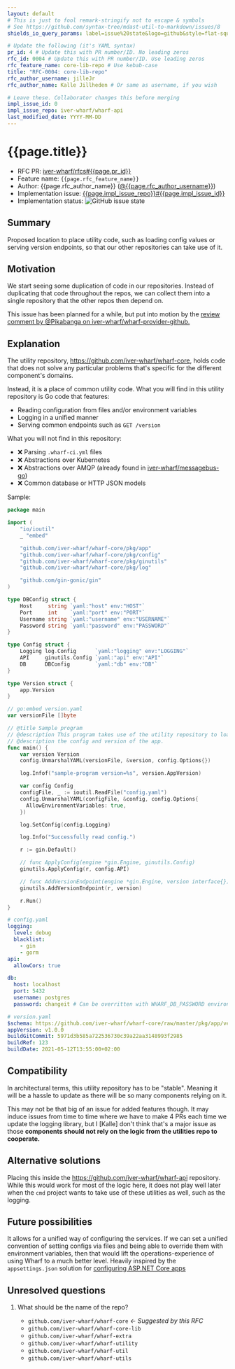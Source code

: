 ```yaml
---
layout: default
# This is just to fool remark-stringify not to escape & symbols
# See https://github.com/syntax-tree/mdast-util-to-markdown/issues/8
shields_io_query_params: label=issue%20state&logo=github&style=flat-square

# Update the following (it's YAML syntax)
pr_id: 4 # Update this with PR number/ID. No leading zeros
rfc_id: 0004 # Update this with PR number/ID. Use leading zeros
rfc_feature_name: core-lib-repo # Use kebab-case
title: "RFC-0004: core-lib-repo"
rfc_author_username: jilleJr
rfc_author_name: Kalle Jillheden # Or same as username, if you wish

# Leave these. Collaborator changes this before merging
impl_issue_id: 0
impl_issue_repo: iver-wharf/wharf-api
last_modified_date: YYYY-MM-DD
---
```


# {{page.title}}

- RFC PR: [iver-wharf/rfcs#{{page.pr_id}}](https://github.com/iver-wharf/rfcs/pulls/{{page.pr_id}})
- Feature name: `{{page.rfc_feature_name}}`
- Author: {{page.rfc_author_name}} ([@{{page.rfc_author_username}}](https://github.com/{{page.rfc_author_username}}))
- Implementation issue: [{{page.impl_issue_repo}}#{{page.impl_issue_id}}](https://github.com/{{page.impl_issue_repo}}/issues/{{page.impl_issue_id}})
- Implementation status: ![GitHub issue state](https://img.shields.io/github/issues/detail/state/{{page.impl_issue_repo}}/{{page.impl_issue_id}}?{{page.shields_io_query_params}})

## Summary

Proposed location to place utility code, such as loading config values or
serving version endpoints, so that our other repositories can take use of it.

## Motivation

We start seeing some duplication of code in our repositories. Instead of
duplicating that code throughout the repos, we can collect them into a single
repository that the other repos then depend on.

This issue has been planned for a while, but put into motion by the
[review comment by @Pikabanga on iver-wharf/wharf-provider-github.](https://github.com/iver-wharf/wharf-provider-github/pull/5#discussion_r630345589)

## Explanation

The utility repository, <https://github.com/iver-wharf/wharf-core>, holds code
that does not solve any particular problems that's specific for the different
component's domains.

Instead, it is a place of common utility code. What you will find in this
utility repository is Go code that features:

- Reading configuration from files and/or environment variables
- Logging in a unified manner
- Serving common endpoints such as `GET /version`

What you will not find in this repository:

- ❌ Parsing `.wharf-ci.yml` files
- ❌ Abstractions over Kubernetes
- ❌ Abstractions over AMQP (already found in [iver-wharf/messagebus-go](https://github.com/iver-wharf/messagebus-go))
- ❌ Common database or HTTP JSON models

Sample:

```go
package main

import (
    "io/ioutil"
    _ "embed"

    "github.com/iver-wharf/wharf-core/pkg/app"
    "github.com/iver-wharf/wharf-core/pkg/config"
    "github.com/iver-wharf/wharf-core/pkg/ginutils"
    "github.com/iver-wharf/wharf-core/pkg/log"

    "github.com/gin-gonic/gin"
)

type DBConfig struct {
    Host     string `yaml:"host" env:"HOST"`
    Port     int    `yaml:"port" env:"PORT"`
    Username string `yaml:"username" env:"USERNAME"`
    Password string `yaml:"password" env:"PASSWORD"`
}

type Config struct {
    Logging log.Config      `yaml:"logging" env:"LOGGING"`
    API     ginutils.Config `yaml:"api" env:"API"`
    DB      DBConfig        `yaml:"db" env:"DB"`
}

type Version struct {
    app.Version
}

// go:embed version.yaml
var versionFile []byte

// @title Sample program
// @description This program takes use of the utility repository to load in
// @description the config and version of the app.
func main() {
    var version Version
    config.UnmarshalYAML(versionFile, &version, config.Options{})

    log.Infof("sample-program version=%s", version.AppVersion)

    var config Config
    configFile, _ := ioutil.ReadFile("config.yaml")
    config.UnmarshalYAML(configFile, &config, config.Options{
      AllowEnvironmentVariables: true,
    })

    log.SetConfig(config.Logging)

    log.Info("Successfully read config.")

    r := gin.Default()

    // func ApplyConfig(engine *gin.Engine, ginutils.Config)
    ginutils.ApplyConfig(r, config.API)

    // func AddVersionEndpoint(engine *gin.Engine, version interface{})
    ginutils.AddVersionEndpoint(r, version)

    r.Run()
}
```

```yaml
# config.yaml
logging:
  level: debug
  blacklist:
    - gin
    - gorm
api:
  allowCors: true

db:
  host: localhost
  port: 5432
  username: postgres
  password: changeit # Can be overritten with WHARF_DB_PASSWORD environment variable
```

```yaml
# version.yaml
$schema: https://github.com/iver-wharf/wharf-core/raw/master/pkg/app/version-schema.json
appVersion: v1.0.0
buildGitCommit: 5971d3b585a722536730c39a22aa3148993f2985
buildRef: 123
buildDate: 2021-05-12T13:55:00+02:00
```

## Compatibility

In architectural terms, this utility repository has to be "stable". Meaning it
will be a hassle to update as there will be so many components relying on it.

This may not be that big of an issue for added features though. It may induce
issues from time to time where we have to make 4 PRs each time we update the
logging library, but I \[Kalle] don't think that's a major issue as those
**components should not rely on the logic from the utilities repo to
cooperate.**

## Alternative solutions

Placing this inside the <https://github.com/iver-wharf/wharf-api> repository.
While this would work for most of the logic here, it does not play well later
when the `cmd` project wants to take use of these utilities as well, such as
the logging.

## Future possibilities

It allows for a unified way of configuring the services. If we can set a
unified convention of setting configs via files and being able to override them
with environment variables, then that would lift the operations-experience of
using Wharf to a much better level. Heavily inspired by the `appsettings.json`
solution for [configuring ASP.NET Core apps](https://docs.microsoft.com/en-us/aspnet/core/fundamentals/configuration/?view=aspnetcore-5.0)

## Unresolved questions

1. What should be the name of the repo?

   - `github.com/iver-wharf/wharf-core` *&larr; Suggested by this RFC*
   - `github.com/iver-wharf/wharf-core-lib`
   - `github.com/iver-wharf/wharf-extra`
   - `github.com/iver-wharf/wharf-utility`
   - `github.com/iver-wharf/wharf-util`
   - `github.com/iver-wharf/wharf-utils`

